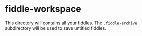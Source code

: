 # fiddle-workspace

This directory will contains all your fiddles. The `.fiddle-archive` subdirectory will be used to save
untitled fiddles.
